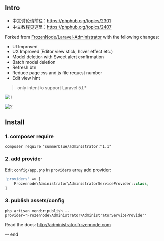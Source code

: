 
## Intro

* 中文讨论请前往：https://phphub.org/topics/2301
* 中文教程见这里：https://phphub.org/topics/2407


Forked from [FrozenNode/Laravel-Administrator](https://github.com/FrozenNode/Laravel-Administrator) with the following changes:

* UI Improved
* UX Improved (Editor view stick, hover effect etc.)
* Model deletion with Sweet alert confirmation
* Batch model deletion
* Refresh btn
* Reduce page css and js file request number
* Edit view hint

> only intent to support Laravel 5.1.*

![1](https://cloud.githubusercontent.com/assets/324764/16544619/6db648d0-413f-11e6-8842-bf0b993416ef.png)

![2](https://cloud.githubusercontent.com/assets/324764/16544623/72a8c0ac-413f-11e6-9c5b-0259b07a7c37.png)

## Install

### 1. composer require

```
composer require "summerblue/administrator:^1.1"
```

### 2. add provider

Edit `config/app.php` in `providers` array add provider:

```php
'providers' => [
	Frozennode\Administrator\AdministratorServiceProvider::class,
]
```

### 3. publish assets/config

```
php artisan vendor:publish --provider="Frozennode\Administrator\AdministratorServiceProvider"
```

Read the docs: http://administrator.frozennode.com

-- end
